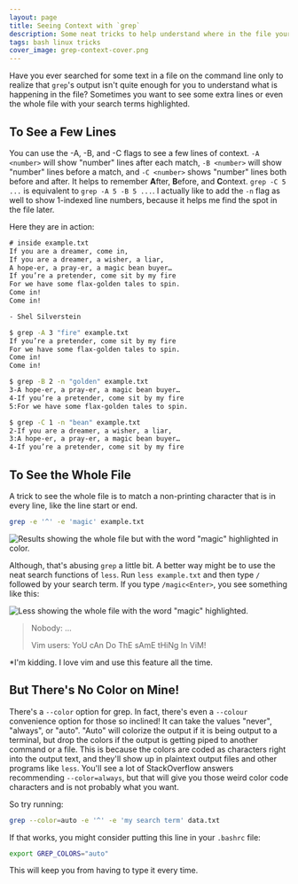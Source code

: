 ```yaml
---
layout: page
title: Seeing Context with `grep`
description: Some neat tricks to help understand where in the file your match is showing up.
tags: bash linux tricks
cover_image: grep-context-cover.png
---
```


Have you ever searched for some text in a file on the command line only to realize that `grep`'s output isn't quite enough for you to understand what is happening in the file?  Sometimes you want to see some extra lines or even the whole file with your search terms highlighted.

## To See a Few Lines

You can use the -A, -B, and -C flags to see a few lines of context.  `-A <number>` will show "number" lines after each match, `-B <number>` will show "number" lines before a match, and `-C <number>` shows "number" lines both before and after.  It helps to remember **A**fter, **B**efore, and **C**ontext.  `grep -C 5 ...` is equivalent to `grep -A 5 -B 5 ...`.  I actually like to add the `-n` flag as well to show 1-indexed line numbers, because it helps me find the spot in the file later.

Here they are in action:

```txt
# inside example.txt
If you are a dreamer, come in,
If you are a dreamer, a wisher, a liar,
A hope-er, a pray-er, a magic bean buyer…
If you’re a pretender, come sit by my fire
For we have some flax-golden tales to spin.
Come in!
Come in!

- Shel Silverstein
```

```bash
$ grep -A 3 "fire" example.txt
If you’re a pretender, come sit by my fire
For we have some flax-golden tales to spin.
Come in!
Come in!

$ grep -B 2 -n "golden" example.txt
3-A hope-er, a pray-er, a magic bean buyer…
4-If you’re a pretender, come sit by my fire
5:For we have some flax-golden tales to spin.

$ grep -C 1 -n "bean" example.txt
2-If you are a dreamer, a wisher, a liar,
3:A hope-er, a pray-er, a magic bean buyer…
4-If you’re a pretender, come sit by my fire
```

## To See the Whole File

A trick to see the whole file is to match a non-printing character that is in every line, like the line start or end.

```bash
grep -e '^' -e 'magic' example.txt
```

![Results showing the whole file but with the word "magic" highlighted in color.](/img/grep-whole-file.png)

Although, that's abusing `grep` a little bit.  A better way might be to use the neat search functions of `less`.  Run `less example.txt` and then type `/` followed by your search term.  If you type `/magic<Enter>`, you see something like this:

![Less showing the whole file with the word "magic" highlighted.](/img/less-highlight-search.png)

 > Nobody: ...
 > 
 > Vim users: YoU cAn Do ThE sAmE tHiNg In ViM!

*I'm kidding.  I love vim and use this feature all the time.

## But There's No Color on Mine!

There's a `--color` option for grep.  In fact, there's even a `--colour` convenience option for those so inclined!  It can take the values "never", "always", or "auto".  "Auto" will colorize the output if it is being output to a terminal, but drop the colors if the output is getting piped to another command or a file.  This is because the colors are coded as characters right into the output text, and they'll show up in plaintext output files and other programs like `less`.  You'll see a lot of StackOverflow answers recommending `--color=always`, but that will give you those weird color code characters and is not probably what you want.  

So try running:

```bash
grep --color=auto -e '^' -e 'my search term' data.txt
```

If that works, you might consider putting this line in your `.bashrc` file:

```bash
export GREP_COLORS="auto"
```

This will keep you from having to type it every time.
